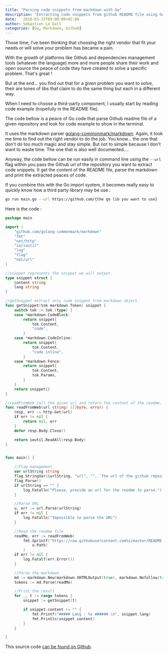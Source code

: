```yaml
---
title: "Parsing code snippets from markdown with Go"
description: "Extracting code snippets from github README file using Go"
date:   2018-03-15T09:00:00+02:00
author: Sebastien Le Gall
categories: [Go, Markdown, Github]
---
```


Those time, I've been thinking that choosing the right vendor that fit your needs or will solve your problem has became a pain.

With the growth of platforms like Github and dependencies management tools (whatever the language) more and more people share their work and open source the peace of code they have created to solve a specific problem. That's great !

But at the end... you find out that for a given problem you want to solve, their are tones of libs that claim to do the same thing but each in a different way.

When I need to choose a third-party component, I usually start by reading code example (hopefully in the README file).

The code bellow is a peace of Go code that parse Github readme file of a given repository and look for code example to show in the terminal.

It uses the markdown parser [golang-commonmark/markdown](https://github.com/golang-commonmark/markdown). Again, it took me time to find out the right vendor to do the job. You know... the one that don't do too much magic and stay simple. But not to simple because I don't want to waste time. The one that is also well documented....

Anyway, the code bellow can be run easily in command line using the `--url` flag within you pass the Github url of the repository you want to extract code snippets. It get the content of the README file, parse the markdown and print the extracted peaces of code.

If you combine this with the Go import system, it becomes really easy to quickly know how a third party library may be use :

```sh
go run main.go --url https://github.com/{the go lib you want to use}
```

Here is the code :

```go
package main

import (
	"github.com/golang-commonmark/markdown"
	"fmt"
	"net/http"
	"io/ioutil"
	"log"
	"flag"
	"net/url"
)

//snippet represents the snippet we will output.
type snippet struct {
	content string
	lang string
}

//getSnippet extract only code snippet from markdown object.
func getSnippet(tok markdown.Token) snippet {
	switch tok := tok.(type) {
	case *markdown.CodeBlock:
		return snippet{
			tok.Content,
			"code",
		}
	case *markdown.CodeInline:
		return snippet{
			tok.Content,
			"code inline",
		}
	case *markdown.Fence:
		return snippet{
			tok.Content,
			tok.Params,
		}
	}
	return snippet{}
}

//readFromWeb call the given url and return the content of the readme.
func readFromWeb(url string) ([]byte, error) {
	resp, err := http.Get(url)
	if err != nil {
		return nil, err
	}
	defer resp.Body.Close()

	return ioutil.ReadAll(resp.Body)
}


func main() {

	//Flag management
	var urlString string
	flag.StringVar(&urlString, "url", "", `The url of the github repository`)
	flag.Parse()
	if urlString == "" {
		log.Fatalln("Please, provide an url for the readme to parse.")
	}

	//Parse URL
	u, err := url.Parse(urlString)
	if err != nil {
		log.Fatalln("Impossible to parse the URL")
	}

	//Read the readme file
	readMe, err := readFromWeb(
		fmt.Sprintf("https://raw.githubusercontent.com%s/master/README.md",
			u.Path)
		)
	if err != nil {
		log.Fatalf(err.Error())
	}

	//Parse the markdown
	md := markdown.New(markdown.XHTMLOutput(true), markdown.Nofollow(true))
	tokens := md.Parse(readMe)

	//Print the result
	for _, t := range tokens {
		snippet := getSnippet(t)

		if snippet.content != "" {
			fmt.Printf("##### Lang : %s ###### \n", snippet.lang)
			fmt.Println(snippet.content)
		}
	}

}
```

This source code [can be found on Github](https://github.com/seblegall/snippetizer).